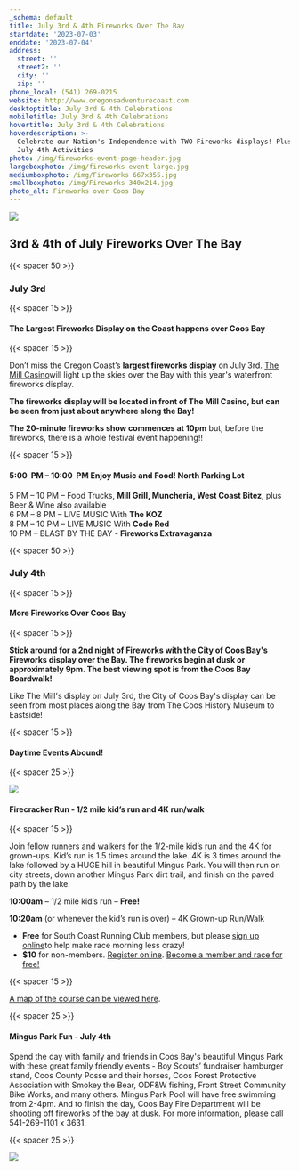 ```yaml
---
_schema: default
title: July 3rd & 4th Fireworks Over The Bay
startdate: '2023-07-03'
enddate: '2023-07-04'
address:
  street: ''
  street2: ''
  city: ''
  zip: ''
phone_local: (541) 269-0215
website: http://www.oregonsadventurecoast.com
desktoptitle: July 3rd & 4th Celebrations
mobiletitle: July 3rd & 4th Celebrations
hovertitle: July 3rd & 4th Celebrations
hoverdescription: >-
  Celebrate our Nation's Independence with TWO Fireworks displays! Plus other
  July 4th Activities
photo: /img/fireworks-event-page-header.jpg
largeboxphoto: /img/fireworks-event-large.jpg
mediumboxphoto: /img/Fireworks 667x355.jpg
smallboxphoto: /img/Fireworks 340x214.jpg
photo_alt: Fireworks over Coos Bay
---
```

![](/img/4th-of-july-fireworks-coos-bay-674x447.jpg)

## 3rd & 4th of July Fireworks Over The Bay

{{< spacer 50 >}}

### July 3rd

{{< spacer 15 >}}

#### The Largest Fireworks Display on the Coast happens over Coos Bay

{{< spacer 15 >}}

Don’t miss the Oregon Coast’s **largest fireworks display** on July 3rd. [The Mill Casino](https://www.themillcasino.com/)will light up the skies over the Bay with this year's waterfront fireworks display.

**The fireworks display will be located in front of The Mill Casino, but can be seen from just about anywhere along the Bay!**

**The 20-minute fireworks show commences at 10pm** but, before the fireworks, there is a whole festival event happening!!

{{< spacer 15 >}}

#### **5:00 &nbsp;PM – 10:00 &nbsp;PM Enjoy Music and Food! North Parking Lot**

5 PM – 10 PM – Food Trucks,&nbsp;**Mill Grill, Muncheria, West Coast Bitez**, plus Beer & Wine also available<br>6 PM – 8 PM – LIVE MUSIC With **The KOZ**<br>8 PM – 10 PM – LIVE MUSIC With **Code Red**<br>10 PM – BLAST BY THE BAY - **Fireworks Extravaganza**

{{< spacer 50 >}}

### July 4th

{{< spacer 15 >}}

#### More Fireworks Over Coos Bay

{{< spacer 15 >}}

**Stick around for a 2nd night of Fireworks with the City of Coos Bay's Fireworks display over the Bay. The fireworks begin at dusk or approximately 9pm. The best viewing spot is from the Coos Bay Boardwalk!**

Like The Mill's display on July 3rd, the City of Coos Bay's display can be seen from most places along the Bay from The Coos History Museum to Eastside!

{{< spacer 15 >}}

#### Daytime Events Abound!

{{< spacer 25 >}}

![](/img/firecracker-run.jpeg)

#### Firecracker Run - 1/2 mile kid’s run and 4K run/walk

{{< spacer 15 >}}

Join fellow runners and walkers for the 1/2-mile kid’s run and the 4K for grown-ups. Kid’s run is 1.5 times around the lake. 4K is 3 times around the lake followed by a HUGE hill in beautiful Mingus Park. You will then run on city streets, down another Mingus Park dirt trail, and finish on the paved path by the lake.

**10:00am** – 1/2 mile kid’s run – **Free!**

**10:20am** (or whenever the kid’s run is over) – 4K Grown-up Run/Walk

* **Free** for South Coast Running Club members, but please [sign up online](https://runsignup.com/Race/OR/CoosBay/MayorsFirecrackerRunMingusPark)to help make race morning less crazy!
* **$10** for non-members. [Register online](https://runsignup.com/Race/OR/CoosBay/MayorsFirecrackerRunMingusPark). [Become a member and race for free!](https://southcoastrunningclub.org/membership/)

{{< spacer 15 >}}

[A map of the course can be viewed here](https://www.mapmyrun.com/routes/view/2565252721).

{{< spacer 25 >}}

#### **Mingus Park Fun - July 4th**

Spend the day with family and friends in Coos Bay's beautiful Mingus Park with these great family friendly events - Boy Scouts’ fundraiser hamburger stand, Coos County Posse and their horses, Coos Forest Protective Association with Smokey the Bear, ODF&W fishing, Front Street Community Bike Works, and many others. Mingus Park Pool will have free swimming from 2-4pm. And to finish the day, Coos Bay Fire Department will be shooting off fireworks of the bay at dusk. For more information, please call 541-269-1101 x 3631.&nbsp;

{{< spacer 25 >}}

![](/img/06-08-18-fireworks-at-the-mill.jpg)